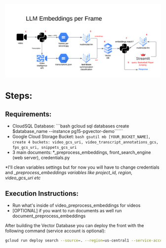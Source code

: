 ![Alt text](images/video_architecture.png)

# Steps:

## Requirements:
- CloudSQL Database: 
    ```bash gcloud sql databases create $database_name --instance pg15-pgvector-demo``````
- Google Cloud Storage Bucket: 
```bash gsutil mb [YOUR_BUCKET_NAME], create 4 buckets: video_gcs_uri, video_transcript_annotations_gcs, fps_gcs_uri, snippets_gcs_uri```
- 3 main documents: *_preprocess_embeddings, front_search_engine (web server), credentials.py

*I'll clean variables settings but for now you will have to change credentials and *_preprocess_embeddings variables like project_id, region, video_gcs_uri etc*

## Execution Instructions:
- Run what's inside of video_preprocess_embeddings for videos
- [OPTIONAL] if you want to run documents as well run document_preprocess_embeddings

After building the Vector Database you can deploy the front with the following command (service account is optional):
```bash
gcloud run deploy search --source=. --region=us-central1 --service-account=cloud-run@vtxdemos.iam.gserviceaccount.com
``````